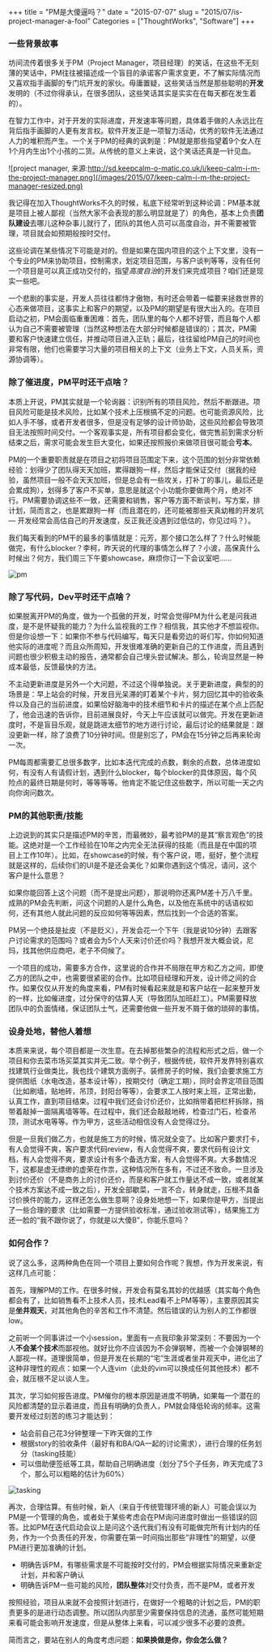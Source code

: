 +++
title = "PM是大傻逼吗？"
date = "2015-07-07"
slug = "2015/07/is-project-manager-a-fool"
Categories = ["ThoughtWorks", "Software"]
+++

### 一些背景故事

坊间流传着很多关于PM（Project Manager，项目经理）的笑话，在这些不无刻薄的笑话中，PM往往被描述成一个盲目的承诺客户需求变更，不了解实际情况而又喜欢指手画脚的专门坑开发的家伙。毋庸置疑，这些笑话当然是那些聪明的**开发**发明的（不过你得承认，在很多团队，这些笑话其实是实实在在每天都在发生着的）。

在智力工作中，对于开发的实际进度，开发速率等问题，具体着手做的人永远比在背后指手画脚的人更有发言权。软件开发正是一项智力活动，优秀的软件无法通过人力的堆积而产生。一个关于PM的经典的讽刺是：PM就是那些指望着9个女人在1个月内生出1个小孩的二货。从传统的意义上来说，这个笑话还真是一针见血。

![project manager, 来源:http://sd.keepcalm-o-matic.co.uk/i/keep-calm-i-m-the-project-manager.png](/images/2015/07/keep-calm-i-m-the-project-manager-resized.png)

我记得在加入ThoughtWorks不久的时候，私底下经常听到这种论调：PM基本就是项目上被人鄙视（当然大家不会表现的那么明显就是了）的角色，基本上负责**团队建设**去哪儿这种杂事儿就行了，团队的其他人员可以高度自治，并不需要被管理，项目就会如预期般按时交付。

这些论调在某些情况下可能是对的。但是如果在国内项目的这个上下文里，没有一个专业的PM来协助项目，控制需求，划定项目范围，与客户谈判等等，没有任何一个项目是可以真正成功交付的，指望*高度自治*的开发们来完成项目？咱们还是现实一些吧。

一个悲剧的事实是，开发人员往往都恃才傲物，有时还会带着一幅要来拯救世界的心态来做项目，这事实上和客户的期望，以及PM的期望是有很大出入的。在项目启动之初，PM会面临重重困难：首先，团队里的每个人都不好管，而且每个人都认为自己不需要被管理（当然这种想法在大部分时候都是错误的）；其次，PM需要和客户快速建立信任，并推动项目进入正轨；最后，往往留给PM自己的时间也非常有限，他们也需要学习大量的项目相关的上下文（业务上下文，人员关系，资源协调等）。

### 除了催进度，PM平时还干点啥？

本质上开说，PM其实就是一个轮询器：识别所有的项目风险，然后不断跟进。项目风险可能是技术风险，比如某个技术上压根搞不定的问题。也可能资源风险，比如人手不够，或者开发者很多，但是没有足够的设计师协助，这些风险都会导致项目无法按照时间交付。一个客观事实是，所有项目都会变化，做完售前到需求分析结束之后，需求可能会发生巨大变化，如果还按照报价来做项目很可能会**亏本**。

PM的一个重要职责就是在项目之初将项目范围定下来，这个范围的划分非常依赖经验：划得少了团队得天天加班，累得跟狗一样，然后才能保证交付（据我的经验，虽然项目一般不会天天加班，但是总会有一些攻关，打补丁的事儿，最后还是会累成狗），划得多了客户不买单，意思是就这个小功能你要做两个月，绝对不行。PM需要协调这些不一致，还需要和销售，客户等方面不断谈判，写方案，排计划，简而言之，也是累跟狗一样（而且潜在的，还可能被那些天真幼稚的开发坑 — 开发经常会高估自己的开发速度，反正我还没遇到过低估的，你见过吗？）。

我们每天看到的PM干的最多的事情就是：元芳，那个接口怎么样了？什么时候能做完，有什么blocker？李柯，昨天说的代理的事情怎么样了？小波，高保真什么时候出？何方，我们周三下午要showcase，麻烦你订一下会议室吧……

![pm](/images/2015/07/pm-resized.png)

### 除了写代码，Dev平时还干点啥？

如果脱离开PM的角度，做为一个孤傲的开发，时常会觉得PM为什么老是问我进度，是不是怀疑我的能力？为什么监视我的工作？相信我，其实他才不想监视你。但是你设想一下：如果你不参与代码编写，每天只是看旁边的哥们写，你如何知道他实际的进度呢？而且众所周知，开发很难准确的更新自己的工作进度，而且遇到问题也很少积极主动的报告，通常都会自己埋头尝试解决。那么，轮询显然是一种成本最低，反馈最快的方法。

不主动更新进度是另外一个大问题，不过这个得单独说。关于更新进度，典型的的场景是：早上站会的时候，开发目光呆滞的盯着某个卡片，努力回忆其中的验收条件以及自己的当前进度，如果恰好脑海中的技术细节和卡片的描述在某个点上匹配了，他会迅速的告诉你，目前进展良好，今天上午应该就可以做完。开发在更新进度时，不是盲目乐观，就是跳进太细节的地方进行讨论，最后讨论的结果就是：跟没更新一样，除了浪费了10分钟时间。但是别忘了，PM会在15分钟之后再来轮询一次。

PM每周都需要汇总很多数字，比如本迭代完成的点数，剩余的点数，总体进度如何，有没有人有请假计划，遇到什么blocker，每个blocker的具体原因，每个风险点的最终日期是何时，等等等等。他肯定不能记住这些数字，所以可能一天之内向你询问数次。

### PM的其他职责/技能

上边说到的其实只是描述PM的辛苦，而最微妙，最考验PM的是其“察言观色”的技能。这绝对是一个工作经验在10年之内完全无法获得的技能（而且是在中国的项目上工作10年）。比如，在showcase的时候，有个客户说，嗯，挺好，整个流程就是这样的，后续你们的UI是不是还会美化？如果你遇到这个情况，请问，这个客户是什么意思？

如果你能回答上这个问题（而不是提出问题），那说明你还离PM差十万八千里。成熟的PM会先判断，问这个问题的人是什么角色，以及他在系统中的话语权如何，还有其他人就此问题的反应如何等等因素，然后找到一个合适的答案。

PM另一个绝技是扯皮（不是贬义），开发会花一个下午（我是说10分钟）去跟客户讨论需求的范围吗？或者会为5个人天来讨价还价吗？我想开发大概会说，尼玛，找其他供应商吧，老子不伺候了。

一个项目的成功，需要多方合作，这里说的合作并不局限在甲方和乙方之间，即使乙方的团队之中，也需要很紧密的合作。比如项目经理和开发，设计师之间的合作。如果仅仅从开发的角度来看，PM有时候看起来就是和客户站在一起来整开发的一样，比如催进度，过分保守的估算人天（导致团队加班赶工）。PM需要释放团队中的负面情绪，保证团队士气，还需要他做一些开发不屑于做的琐碎的事情。

### 设身处地，替他人着想

本质来来说，每个项目都是一次生意。在去掉那些繁杂的流程和形式之后，做一个项目和你去菜市场买菜其实并无二致。举个例子，根据传统，软件开发界特别喜欢找建筑行业做类比，我也找个建筑方面例子。装修房子的时候，我们会要求施工方提供图纸（水电改造，基本设计等），按期交付（确定工期），同时会界定项目范围（比如刷墙，贴地砖，吊顶，封阳台等等），会要求工人按时来上班，正常出勤，认真工作，直到项目结束。过程中我们还会讨价还价，比如捎带着把栏杆拆除，捎带着敲掉一面隔离墙等等。在过程中，我们还会敲敲地砖，检查过门石，检查吊顶，测试水电等等。作为甲方，这些活动相信没有人会觉得过分。

但是一旦我们做乙方，也就是施工方的时候，情况就全变了。比如客户要求打卡，有人会觉得不爽，客户要求代码review，有人会觉得不爽，要求代码有设计文档，有人会觉得不爽，要求设计有多个备选方案，有人会觉得不爽。大多数情况下，这都是虚无缥缈的虚荣在作祟，这种情况所在多有，不过还不致命。一旦涉及到讨价还价（不是商务上的讨价还价，而是和客户就工作量达不成一致，或者就某个技术方案达不成一致之后），开发全部歇菜，一言不合，转身就走，压根不具备讨价换件的能力，这样还怎么做生意啊？设身处地想一下，如果你是甲方，当提出了一些合理的要求（比如需要一方提供验收标准，通过验收测试等），结果施工方还一脸的“我不跟你说了，你就是以大傻B”，你能乐意吗？

### 如何合作？

说了这么多，这两种角色在同一个项目上要如何合作呢？我想，作为开发来说，有这样几点可能：

首先，理解PM的工作。在很多时候，开发会有莫名其妙的优越感（其实每个角色都会有了，比如销售看不上技术人员，技术Lead看不上PM等等），主要原因其实是**坐井观天**，对其他角色的辛苦和工作不清楚。然后错误的认为别人的工作都很low。

之前听一个同事讲过一个小session，里面有一点我印象非常深刻：不要因为一个人**不会某个技术**而鄙视他。就好比你不应该因为不会弹钢琴，而被一个会弹钢琴的人鄙视一样。道理很简单，但是开发在长期的“宅”生涯或者坐井观天中，进化出了这种非理性的观点：如果一个人连vim（此处的vim可以换成任何其他技术）都不会，就压根不足以谈人生。

其次，学习如何报告进度。PM催你的根本原因是进度不明确，如果每一个潜在的风险都清楚的显示着进度，而且有明确的负责人，PM就会降低轮询的频率。这需要开发经过刻苦的练习才能达到：

- 站会前自己花3分钟整理一下昨天做的工作
- 根据story的验收条件（最好有和BA/QA一起的讨论需求），进行合理的任务划分（tasking技能）
- 可以借助便签纸等工具，帮助自己明确进度（划分了5个子任务，昨天完成了3个，那么可以粗略的估计为60%）

![tasking](/images/2015/07/tasking-resized.png)

再次，合理估算。有些时候，新人（来自于传统管理环境的新人）可能会误以为PM是一个管理的角色，或者处于某些考虑会在PM询问进度时做出一些错误的回答。比如PM在迭代启动会议上是问这个迭代我们有没有可能做完所有计划内的任务，作为一个负责任的开发，你需要在第一时间指出那些“非理性”的期望，以便PM进行更加准确的计划。

- 明确告诉PM，有哪些需求是不可能按时交付的，PM会根据实际情况来重新定计划，并和客户确认
- 明确告诉PM一些可能的风险，**团队整体**对交付负责，而不是PM，或者开发

按照经验，项目从来就不会按照计划进行，在做好一个粗略的计划之后，PM的职责更多的是进行动态调整。所以团队内部至少需要保持信息的流通，虽然可能短期来看可能会影响开发速度，但是从整体上来看，可以减少很多不必要的浪费。

简而言之，要站在别人的角度考虑问题：**如果换做是你，你会怎么做？**
